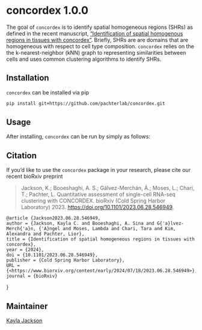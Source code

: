 # concordex 1.0.0

The goal of `concordex` is to identify spatial homogeneous regions (SHRs) as defined in the recent manuscript, [“Identification of spatial homogenous regions in tissues with concordex”](https://doi.org/10.1101/2023.06.28.546949). Briefly, SHRs are are domains that are homogeneous with respect to cell type composition. `concordex` relies on the the k-nearest-neighbor (kNN) graph to representing similarities between cells and uses common clustering algorithms to identify SHRs.

## Installation

`concordex` can be installed via pip
```bash
pip install git+https://github.com/pachterlab/concordex.git
```

## Usage

After installing, `concordex` can be run by simply as follows: 

## Citation

If you’d like to use the `concordex` package in your research, please
cite our recent bioRxiv preprint

> Jackson, K.; Booeshaghi, A. S.; Gálvez-Merchán, Á.; Moses, L.; Chari,
> T.; Pachter, L. Quantitative assessment of single-cell RNA-seq
> clustering with CONCORDEX. bioRxiv (Cold Spring Harbor Laboratory)
> 2023. <https://doi.org/10.1101/2023.06.28.546949>.

    @article {Jackson2023.06.28.546949, 
    author = {Jackson, Kayla C. and Booeshaghi, A. Sina and G{'a}lvez-Merch{'a}n, {'A}ngel and Moses, Lambda and Chari, Tara and Kim, Alexandra and Pachter, Lior}, 
    title = {Identification of spatial homogeneous regions in tissues with concordex}, 
    year = {2024}, 
    doi = {10.1101/2023.06.28.546949}, 
    publisher = {Cold Spring Harbor Laboratory}, 
    URL = {<https://www.biorxiv.org/content/early/2024/07/18/2023.06.28.546949>},
    journal = {bioRxiv} 
}

## Maintainer

[Kayla Jackson](https://github.com/kayla-jackson)
